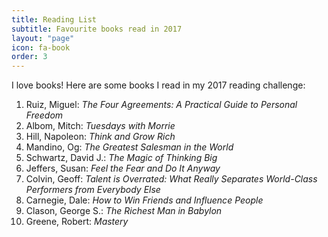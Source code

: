 ```yaml
---
title: Reading List
subtitle: Favourite books read in 2017
layout: "page"
icon: fa-book
order: 3
---
```


I love books! Here are some books I read in my 2017 reading challenge:

1. Ruiz, Miguel: *The Four Agreements: A Practical Guide to Personal Freedom*
2. Albom, Mitch: *Tuesdays with Morrie*
3. Hill, Napoleon: *Think and Grow Rich*
4. Mandino, Og: *The Greatest Salesman in the World*
5. Schwartz, David J.: *The Magic of Thinking Big*
6. Jeffers, Susan: *Feel the Fear and Do It Anyway*
7. Colvin, Geoff: *Talent is Overrated: What Really Separates World-Class Performers from Everybody Else*
8. Carnegie, Dale: *How to Win Friends and Influence People*
9. Clason, George S.: *The Richest Man in Babylon*
10. Greene, Robert: *Mastery*
